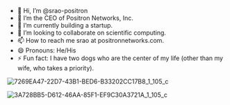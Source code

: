 - 👋 Hi, I’m @srao-positron
- 👀 I’m the CEO of Positron Networks, Inc.
- 🌱 I’m currently building a startup.
- 💞️ I’m looking to collaborate on scientific computing.
- 📫 How to reach me srao at positronnetworks.com.
- 😄 Pronouns: He/His
- ⚡ Fun fact: I have two dogs who are the center of my life (other than my wife, who takes a priority).

![7269EA47-22D7-43B1-BED6-B33202CC17B8_1_105_c](https://github.com/user-attachments/assets/2d59e677-92c1-4e26-9f28-c9ef7d42db65)

![3A728BB5-D612-46AA-85F1-EF9C30A3721A_1_105_c](https://github.com/user-attachments/assets/c9c133ac-1475-46d8-9ecb-f44034fbd8b9)

<!---
srao-positron/srao-positron is a ✨ special ✨ repository because its `README.md` (this file) appears on your GitHub profile.
You can click the Preview link to take a look at your changes.
--->
